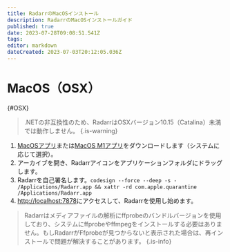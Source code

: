 ```yaml
---
title: RadarrのMacOSインストール
description: RadarrのMacOSインストールガイド
published: true
date: 2023-07-28T09:08:51.541Z
tags: 
editor: markdown
dateCreated: 2023-07-03T20:12:05.036Z
---
```


# MacOS（OSX）

{#OSX}

> .NETの非互換性のため、RadarrはOSXバージョン10.15（Catalina）未満では動作しません。
{.is-warning}

1. [MacOSアプリ](https://radarr.servarr.com/v1/update/master/updatefile?os=osx&runtime=netcore&arch=x64&installer=true)または[MacOS M1アプリ](https://radarr.servarr.com/v1/update/master/updatefile?os=osx&runtime=netcore&arch=arm64&installer=true)をダウンロードします（システムに応じて選択）。
1. アーカイブを開き、Radarrアイコンをアプリケーションフォルダにドラッグします。
1. Radarrを自己署名します。`codesign --force --deep -s - /Applications/Radarr.app && xattr -rd com.apple.quarantine /Applications/Radarr.app`
1. <http://localhost:7878>にアクセスして、Radarrを使用し始めます。

> Radarrはメディアファイルの解析にffprobeのバンドルバージョンを使用しており、システムにffprobeやffmpegをインストールする必要はありません。もしRadarrがFfprobeが見つからないと表示された場合は、再インストールで問題が解決することがあります。
{.is-info}